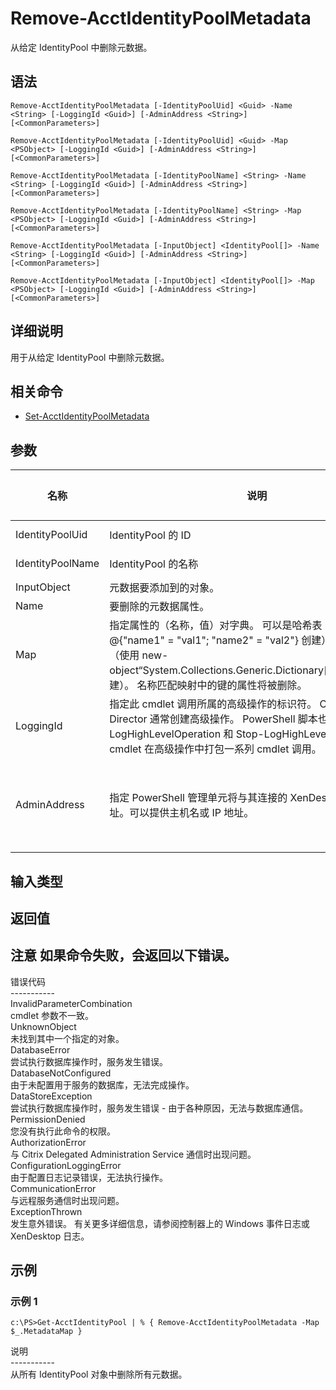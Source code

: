 # Remove-AcctIdentityPoolMetadata

从给定 IdentityPool 中删除元数据。

## 语法

    Remove-AcctIdentityPoolMetadata [-IdentityPoolUid] <Guid> -Name <String> [-LoggingId <Guid>] [-AdminAddress <String>] [<CommonParameters>]
    
    Remove-AcctIdentityPoolMetadata [-IdentityPoolUid] <Guid> -Map <PSObject> [-LoggingId <Guid>] [-AdminAddress <String>] [<CommonParameters>]
    
    Remove-AcctIdentityPoolMetadata [-IdentityPoolName] <String> -Name <String> [-LoggingId <Guid>] [-AdminAddress <String>] [<CommonParameters>]
    
    Remove-AcctIdentityPoolMetadata [-IdentityPoolName] <String> -Map <PSObject> [-LoggingId <Guid>] [-AdminAddress <String>] [<CommonParameters>]
    
    Remove-AcctIdentityPoolMetadata [-InputObject] <IdentityPool[]> -Name <String> [-LoggingId <Guid>] [-AdminAddress <String>] [<CommonParameters>]
    
    Remove-AcctIdentityPoolMetadata [-InputObject] <IdentityPool[]> -Map <PSObject> [-LoggingId <Guid>] [-AdminAddress <String>] [<CommonParameters>]
    

## 详细说明

用于从给定 IdentityPool 中删除元数据。

## 相关命令

- [Set-AcctIdentityPoolMetadata](Set-AcctIdentityPoolMetadata.html)

## 参数

| 名称               | 说明                                                                                                                                                                     | 是否必需？ | 管道输入                           | 默认值                                   |
| ---------------- | ---------------------------------------------------------------------------------------------------------------------------------------------------------------------- | ----- | ------------------------------ | ------------------------------------- |
| IdentityPoolUid  | IdentityPool 的 ID                                                                                                                                                      | true  | true (ByValue, ByPropertyName) |                                       |
| IdentityPoolName | IdentityPool 的名称                                                                                                                                                       | true  | true (ByValue, ByPropertyName) |                                       |
| InputObject      | 元数据要添加到的对象。                                                                                                                                                            | true  | true (ByValue)                 |                                       |
| Name             | 要删除的元数据属性。                                                                                                                                                             | true  | false                          |                                       |
| Map              | 指定属性的（名称，值）对字典。 可以是哈希表（使用 @{"name1" = "val1"; "name2" = "val2"} 创建）或字符串字典（使用 new-object“System.Collections.Generic.Dictionary[String,String]”创建）。 名称匹配映射中的键的属性将被删除。    | true  | true (ByValue)                 |                                       |
| LoggingId        | 指定此 cmdlet 调用所属的高级操作的标识符。 Citrix Studio 和 Director 通常创建高级操作。 PowerShell 脚本也可以借助 Start-LogHighLevelOperation 和 Stop-LogHighLevelOperation cmdlet 在高级操作中打包一系列 cmdlet 调用。 | false | false                          |                                       |
| AdminAddress     | 指定 PowerShell 管理单元将与其连接的 XenDesktop 控制器的地址。可以提供主机名或 IP 地址。                                                                                                             | false | false                          | Localhost。一旦有 cmdlet 提供了某个值，此值将变为默认值。 |

## 输入类型

### 

## 返回值

### 

## 注意 如果命令失败，会返回以下错误。  
错误代码  
\---\---\-----  
InvalidParameterCombination  
cmdlet 参数不一致。  
UnknownObject  
未找到其中一个指定的对象。  
DatabaseError  
尝试执行数据库操作时，服务发生错误。  
DatabaseNotConfigured  
由于未配置用于服务的数据库，无法完成操作。  
DataStoreException  
尝试执行数据库操作时，服务发生错误 - 由于各种原因，无法与数据库通信。  
PermissionDenied  
您没有执行此命令的权限。  
AuthorizationError  
与 Citrix Delegated Administration Service 通信时出现问题。  
ConfigurationLoggingError  
由于配置日志记录错误，无法执行操作。  
CommunicationError  
与远程服务通信时出现问题。  
ExceptionThrown  
发生意外错误。 有关更多详细信息，请参阅控制器上的 Windows 事件日志或 XenDesktop 日志。

## 示例

### 示例 1

    c:\PS>Get-AcctIdentityPool | % { Remove-AcctIdentityPoolMetadata -Map $_.MetadataMap }
    

说明  
\---\---\-----  
从所有 IdentityPool 对象中删除所有元数据。